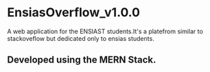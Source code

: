# EnsiasOverflow_v1.0.0
A web application for the ENSIAST students.It's a platefrom similar to stackoveflow but dedicated only to ensias students.

## Developed using the MERN Stack.
